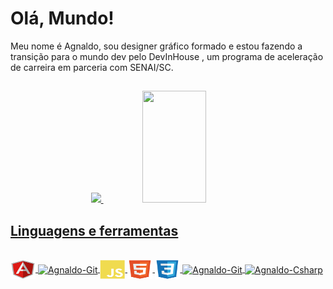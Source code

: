  # Olá, Mundo!
 Meu nome é Agnaldo, sou designer gráfico formado e estou fazendo a transição para o mundo dev pelo DevInHouse , um programa de aceleração de carreira em parceria com SENAI/SC.
 
 ##
 <div align="center">
 <a href="https://github.com/agjr95">
 <img  width="45%"  src="https://github-readme-stats.vercel.app/api?username=agjr95&show_icons=true&theme=tokyonight&include_all_commits=true&count_private=true"/>
 <img  width="45%" height="179em" src="https://github-readme-stats.vercel.app/api/top-langs/?username=agjr95&hide=html,scss,css&layout=compact&langs_count=7&theme=tokyonight"/>
 </div>
 
 ##
 
 ## Linguagens e ferramentas
 
 <div style="display: inline_block"><br>
  <img align="center" alt="Agnaldo-Angular" height="30" width="40" src="https://github.com/devicons/devicon/blob/master/icons/angularjs/angularjs-original.svg">
  <img align="center" alt="Agnaldo-Git" height="30" width="40" src="https://cdn.jsdelivr.net/gh/devicons/devicon/icons/typescript/typescript-original.svg" />
  <img align="center" alt="Agnaldo-Js" height="30" width="40" src="https://raw.githubusercontent.com/devicons/devicon/master/icons/javascript/javascript-plain.svg">
  <img align="center" alt="Agnaldo-HTML" height="30" width="40" src="https://raw.githubusercontent.com/devicons/devicon/master/icons/html5/html5-original.svg">
  <img align="center" alt="Agnaldo-CSS" height="30" width="40" src="https://raw.githubusercontent.com/devicons/devicon/master/icons/css3/css3-original.svg">
  <img align="center" alt="Agnaldo-Git" height="30" width="40" src="https://cdn.jsdelivr.net/gh/devicons/devicon/icons/git/git-original.svg" />
  <img align="center" alt="Agnaldo-Csharp" height="30" width="40" src="https://cdn.jsdelivr.net/gh/devicons/devicon/icons/csharp/csharp-original.svg" />
          
  </div>
